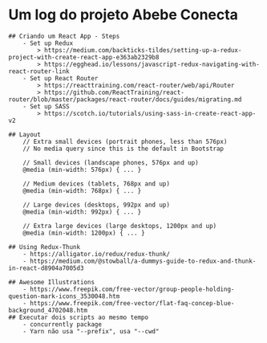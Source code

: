 # Um log do projeto Abebe Conecta

    ## Criando um React App - Steps
        - Set up Redux
            > https://medium.com/backticks-tildes/setting-up-a-redux-project-with-create-react-app-e363ab2329b8
            > https://egghead.io/lessons/javascript-redux-navigating-with-react-router-link
        - Set up React Router
            > https://reacttraining.com/react-router/web/api/Router
            > https://github.com/ReactTraining/react-router/blob/master/packages/react-router/docs/guides/migrating.md
        - Set up SASS
            > https://scotch.io/tutorials/using-sass-in-create-react-app-v2

    ## Layout
        // Extra small devices (portrait phones, less than 576px)
        // No media query since this is the default in Bootstrap

        // Small devices (landscape phones, 576px and up)
        @media (min-width: 576px) { ... }

        // Medium devices (tablets, 768px and up)
        @media (min-width: 768px) { ... }

        // Large devices (desktops, 992px and up)
        @media (min-width: 992px) { ... }

        // Extra large devices (large desktops, 1200px and up)
        @media (min-width: 1200px) { ... }
    
    ## Using Redux-Thunk
        - https://alligator.io/redux/redux-thunk/
        - https://medium.com/@stowball/a-dummys-guide-to-redux-and-thunk-in-react-d8904a7005d3
        
    ## Awesome Illustrations
        - https://www.freepik.com/free-vector/group-people-holding-question-mark-icons_3530048.htm
        - https://www.freepik.com/free-vector/flat-faq-concep-blue-background_4702048.htm
    ## Executar dois scripts ao mesmo tempo
        - concurrently package
        - Yarn não usa "--prefix", usa "--cwd"
